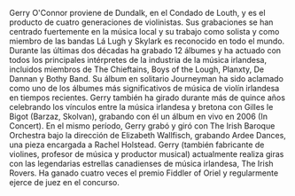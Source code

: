 Gerry O'Connor proviene de Dundalk, en el Condado de Louth, y es el producto de cuatro generaciones de violinistas. Sus grabaciones se han centrado fuertemente en la música local y su trabajo como solista y como miembro de las bandas Lá Lugh y Skylark es reconocido en todo el mundo. Durante las últimas dos décadas ha grabado 12 álbumes y ha actuado con todos los principales intérpretes de la industria de la música irlandesa, incluidos miembros de The Chieftains, Boys of the Lough, Planxty, De Dannan y Bothy Band. Su álbum en solitario Journeyman ha sido aclamado como uno de los álbumes más significativos de música de violín irlandesa en tiempos recientes. Gerry también ha girado durante más de quince años celebrando los vínculos entre la música irlandesa y bretona con Gilles le Bigot (Barzaz, Skolvan), grabando con él un álbum en vivo en 2006 (In Concert). En el mismo período, Gerry grabó y giró con The Irish Baroque Orchestra bajo la dirección de Elizabeth Wallfisch, grabando Ardee Dances, una pieza encargada a Rachel Holstead. Gerry (también fabricante de violines, profesor de música y productor musical) actualmente realiza giras con las legendarias estrellas canadienses de música irlandesa, The Irish Rovers. Ha ganado cuatro veces el premio Fiddler of Oriel y regularmente ejerce de juez en el concurso.
